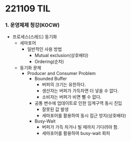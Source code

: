 # 221109 TIL
### 1. 운영체제 청강(KOCW)
* 프로세스(스레드) 동기화
    * 세마포어
        * 일반적인 사용 방법
            * Mutual exclusion(상호배타)
            * Ordering(순차)
    * 동기화 문제
        * Producer and Consumer Problem
            * Bounded Buffer
                * 버퍼의 크기는 유한하다.
                * 생산자는 버퍼가 가득차면 더 넣을 수 없다.
                * 소비자는 버퍼가 비면 뺄 수 없다.
            * 공통 변수에 업데이트로 인한 임계구역 동시 진입
                * 잘못된 값 발생
                * 세마포어를 활용하여 동시 접근 방지(상호배타)
            * Busy-Wait
                * 버퍼가 가득 차거나 빌 때까지 기다려야 함.
                * 세마포어를 활용하여 busy-wait 회피